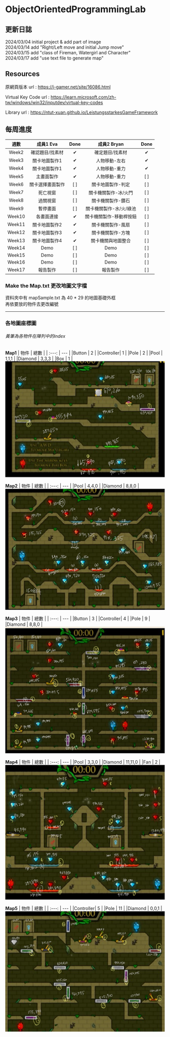# ObjectOrientedProgrammingLab
## 更新日誌
2024/03/04 initial project & add part of image  
2024/03/14 add "Right/Left move and initial Jump move"   
2024/03/15 add "class of Fireman, Watergirl and Character"  
2024/03/17 add "use text file to generate map"

## Resources
原網頁版本 
url : https://i-gamer.net/site/16086.html

Virtual Key Code
url : https://learn.microsoft.com/zh-tw/windows/win32/inputdev/virtual-key-codes

Library
url : https://ntut-xuan.github.io/LeistungsstarkesGameFramework  

## 每周進度
|  週數   |  成員1 Eva  |   Done   | 成員2 Bryan|Done|
|  :---:  |   :---:    | :---:    | :---:    | :---:    |
|Week2    |確認題目/找素材| &#10004; |確定題目/找素材| &#10004; |
|Week3    |關卡地圖製作1| &#10004; |人物移動-左右| &#10004; |
|Week4    |關卡地圖製作1| &#10004; |人物移動-重力| &#10004; |
|Week5    |主畫面製作| &#10004; |人物移動-重力| [ ] |
|Week6    |關卡選擇畫面製作| [ ] |關卡地圖製作-判定| [ ] |
|Week7    |死亡視窗| [ ] |關卡機關製作-冰/火門| [ ] |
|Week8    |過關視窗| [ ] |關卡機關製作-鑽石| [ ] |
|Week9    |暫停畫面| [ ] |關卡機關製作-水/火/綠池| [ ] |
|Week10   |各畫面連接|  &#10004;  |關卡機關製作-移動桿按鈕| [ ] |
|Week11   |關卡地圖製作2|  &#10004;  |關卡機關製作-風扇| [ ] |
|Week12   |關卡地圖製作3|  &#10004;  |關卡機關製作-方塊| [ ] |
|Week13   |關卡地圖製作4|  &#10004;  |關卡機關與地圖整合| [ ] |
|Week14   |Demo| [ ] |Demo| [ ] |
|Week15   |Demo| [ ] |Demo| [ ] |
|Week16   |Demo| [ ] |Demo| [ ] |
|Week17   |報告製作| [ ] |報告製作| [ ] |

### Make the Map.txt 更改地圖文字檔
資料夾中有 mapSample.txt 為 40 * 29 的地圖基礎外框  
再依要放的物件去更改編號

---

### 各地圖座標圖
###### 黃筆為各物件在陣列中的index  
**Map1**
|   物件  |   總數   | 
|  :---:  |  ---  |
|Button   |    2    |
|Controller|   1    |
|Pole     |    2    |
|Pool     |  1,1,1  |
|Diamond  |  3,3,3  | 
|Box      |    1    | 
![alt text](image.png)


**Map2**
|   物件  |   總數   | 
|  :---:  |  ---  |
|Pool     |  4,4,0  |
|Diamond  |  8,8,0  | 
![alt text](image-1.png)

**Map3**
|   物件  |   總數   | 
|  :---:  |  ---  |
|Button   |    3    |
|Controller|   4    |
|Pole     |    9    |
|Diamond  |  8,8,0  | 
![alt text](image-2.png)

**Map4**
|   物件  |    總數    | 
|  :---:  |    ---    |
|Pool     |   3,3,0   |
|Diamond  |  11,11,0  | 
|Fan      |     2     | 
![alt text](image-3.png)

**Map5**
|   物件  |    總數    | 
|  :---:  |    ---    |
|Controller|    5     |
|Pole     |    11     |
|Diamond  |   0,0,1   | 
![alt text](image-4.png)